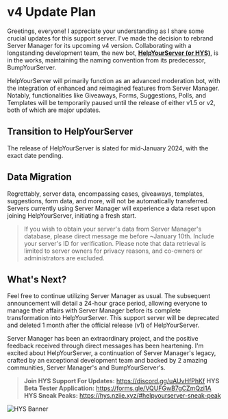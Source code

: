 # v4 Update Plan

Greetings, everyone! I appreciate your understanding as I share some crucial updates for this support server. I've made the decision to rebrand Server Manager for its upcoming v4 version. Collaborating with a longstanding development team, the new bot, **[HelpYourServer (or HYS)](<https://hys.nziie.xyz>)**, is in the works, maintaining the naming convention from its predecessor, BumpYourServer.

HelpYourServer will primarily function as an advanced moderation bot, with the integration of enhanced and reimagined features from Server Manager. Notably, functionalities like Giveaways, Forms, Suggestions, Polls, and Templates will be temporarily paused until the release of either v1.5 or v2, both of which are major updates.

## Transition to HelpYourServer
The release of HelpYourServer is slated for mid-January 2024, with the exact date pending.

## Data Migration
Regrettably, server data, encompassing cases, giveaways, templates, suggestions, form data, and more, will not be automatically transferred. Servers currently using Server Manager will experience a data reset upon joining HelpYourServer, initiating a fresh start.

> If you wish to obtain your server's data from Server Manager's database, please direct message me before ~January 10th. Include your server's ID for verification. Please note that data retrieval is limited to server owners for privacy reasons, and co-owners or administrators are excluded.

## What's Next?
Feel free to continue utilizing Server Manager as usual. The subsequent announcement will detail a 24-hour grace period, allowing everyone to manage their affairs with Server Manager before its complete transformation into HelpYourServer. This support server will be deprecated and deleted 1 month after the official release (v1) of HelpYourServer.

Server Manager has been an extraordinary project, and the positive feedback received through direct messages has been heartening. I'm excited about HelpYourServer, a continuation of Server Manager's legacy, crafted by an exceptional development team and backed by 2 amazing communities, Server Manager's and BumpYourServer's.

> **Join HYS Support For Updates:** https://discord.gg/uAUvHfPhKf
> **HYS Beta Tester Application:** https://forms.gle/VQUFGwB7gCZmQzi1A
> **HYS Sneak Peaks:** https://hys.nziie.xyz/#helpyourserver-sneak-peak

![HYS Banner](https://cdn.discordapp.com/attachments/1076289923826589832/1174866178221543574/HelpYourServer_Banner.png?ex=657260e4&is=655febe4&hm=f903004475ce597f9f16eea42813ca8084c9ef3086c6ee325942897b4df2f426&)
